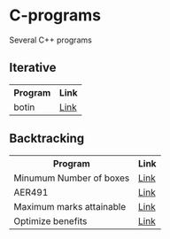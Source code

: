 # C-programs
Several C++ programs

<h2> Iterative </h2>
<table>
  <tr>
    <th>Program</th>
    <th>Link</th>
  </tr>
  <tr>
    <td>botin</td>
    <td><a href=https://github.com/javVM/C-programs/blob/main/iterative/botin.cpp>Link</a></td>
  </tr>
</table>

<h2> Backtracking </h2>
<table>
  <tr>
    <th>Program</th>
    <th>Link</th>
  </tr>
  <tr>
    <td>Minumum Number of boxes</td>
    <td><a href=https://github.com/javVM/C-programs/blob/main/backtracking/cajas.cpp>Link</a></td>
  </tr>
  <tr>
    <td>AER491</td>
    <td><a href=https://github.com/javVM/C-programs/blob/main/backtracking/AER491.cpp>Link</a></td>
  </tr>
  <tr>
    <td>Maximum marks attainable</td>
    <td><a href= https://github.com/javVM/C-programs/blob/main/backtracking/numExamenes.cpp>Link</a></td>
  </tr>
   <tr>
    <td>Optimize benefits</td>
    <td><a href=https://github.com/javVM/C-programs/blob/main/backtracking/beneficios.cpp>Link</a></td>
  </tr>
</table>
